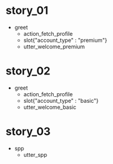 # story_01
* greet
  - action_fetch_profile
  - slot{"account_type" : "premium"}
  - utter_welcome_premium

# story_02
* greet
  - action_fetch_profile
  - slot{"account_type" : "basic"}
  - utter_welcome_basic

# story_03
* spp
  - utter_spp